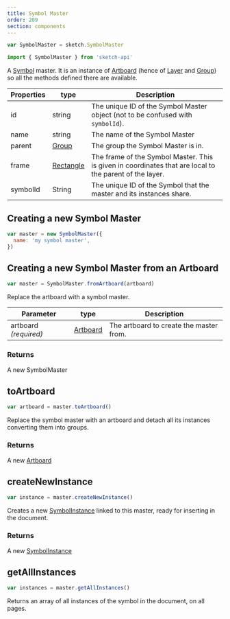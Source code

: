 ```yaml
---
title: Symbol Master
order: 209
section: components
---
```


```javascript
var SymbolMaster = sketch.SymbolMaster
```

```javascript
import { SymbolMaster } from 'sketch-api'
```

A [Symbol](https://www.sketchapp.com/docs/symbols/) master. It is an instance of [Artboard](#artboard) (hence of [Layer](#layer) and [Group](#group)) so all the methods defined there are available.

| Properties | type                    | Description                                                                                             |
| ---------- | ----------------------- | ------------------------------------------------------------------------------------------------------- |
| id         | string                  | The unique ID of the Symbol Master object (not to be confused with `symbolId`).                         |
| name       | string                  | The name of the Symbol Master                                                                           |
| parent     | [Group](#group)         | The group the Symbol Master is in.                                                                      |
| frame      | [Rectangle](#rectangle) | The frame of the Symbol Master. This is given in coordinates that are local to the parent of the layer. |
| symbolId   | String                  | The unique ID of the Symbol that the master and its instances share.                                    |

## Creating a new Symbol Master

```javascript
var master = new SymbolMaster({
  name: 'my symbol master',
})
```

## Creating a new Symbol Master from an Artboard

```javascript
var master = SymbolMaster.fromArtboard(artboard)
```

Replace the artboard with a symbol master.

| Parameter             | type                  | Description                             |
| --------------------- | --------------------- | --------------------------------------- |
| artboard _(required)_ | [Artboard](#artboard) | The artboard to create the master from. |

### Returns

A new SymbolMaster

## toArtboard

```javascript
var artboard = master.toArtboard()
```

Replace the symbol master with an artboard and detach all its instances converting them into groups.

### Returns

A new [Artboard](#artboard)

## createNewInstance

```javascript
var instance = master.createNewInstance()
```

Creates a new [SymbolInstance](#symbol-instance) linked to this master, ready for inserting in the document.

### Returns

A new [SymbolInstance](#symbol-instance)

## getAllInstances

```javascript
var instances = master.getAllInstances()
```

Returns an array of all instances of the symbol in the document, on all pages.
